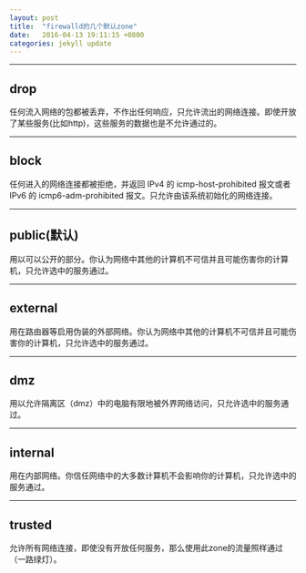 ```yaml
---
layout: post
title:  "firewalld的几个默认zone"
date:   2016-04-13 19:11:15 +0800
categories: jekyll update
---
```


---
## drop
任何流入网络的包都被丢弃，不作出任何响应，只允许流出的网络连接。即使开放了某些服务(比如http)，这些服务的数据也是不允许通过的。

---
## block
任何进入的网络连接都被拒绝，并返回 IPv4 的 icmp-host-prohibited 报文或者 IPv6 的 icmp6-adm-prohibited 报文。只允许由该系统初始化的网络连接。

---
## public(默认)
用以可以公开的部分。你认为网络中其他的计算机不可信并且可能伤害你的计算机，只允许选中的服务通过。

---
## external
用在路由器等启用伪装的外部网络。你认为网络中其他的计算机不可信并且可能伤害你的计算机，只允许选中的服务通过。

---
## dmz
用以允许隔离区（dmz）中的电脑有限地被外界网络访问，只允许选中的服务通过。

---
## internal
用在内部网络。你信任网络中的大多数计算机不会影响你的计算机，只允许选中的服务通过。

---
## trusted
允许所有网络连接，即使没有开放任何服务，那么使用此zone的流量照样通过（一路绿灯）。
